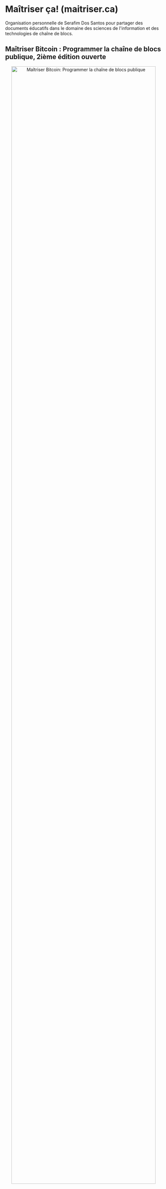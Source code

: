 # Maîtriser ça! (maitriser.ca)

Organisation personnelle de Serafim Dos Santos pour partager des documents éducatifs dans le domaine des sciences de l'information et des technologies de chaîne de blocs.

## Maîtriser Bitcoin : Programmer la cha&icirc;ne de blocs publique, 2ième édition ouverte

<center>
<img src="assets/MB2EO-MY-BANNER_GITHUB.png" alt="Maîtriser Bitcoin: Programmer la chaîne de blocs publique" width="96%"/>
</center>

Le livre **Maîtriser Bitcoin : Programmer la chaîne de blocs publique** (_**Mastering Bitcoin: Programming the Open Blockchain**_ par O'Reilly Media) tel qu'écrit originalement en anglais par _Andreas M. Antonopoulos_, traduit en français (Canada) par _Google Translate API_ et révisé par _Serafim Dos Santos_ avec les termes du [Grand dictionnaire terminologique (GDT)](https://gdt.oqlf.gouv.qc.ca/) de l'[Office qu&eacute;b&eacute;cois de la langue fran&ccedil;aise](https://www.oqlf.gouv.qc.ca/).

* [bitcoin.maitriser.ca](https://bitcoin.maitriser.ca) 👈
